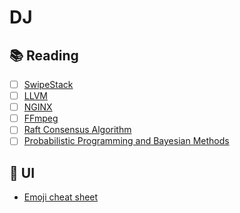 # DJ
## :books: Reading
  - [ ] [SwipeStack](https://github.com/flschweiger/SwipeStack)
  - [ ] [LLVM](https://github.com/Microsoft/llvm)
  - [ ] [NGINX](https://github.com/nginx/nginx)
  - [ ] [FFmpeg](https://github.com/FFmpeg/FFmpeg)
  - [ ] [Raft Consensus Algorithm](https://raft.github.io/)
  - [ ] [Probabilistic Programming and Bayesian Methods](https://github.com/CamDavidsonPilon/Probabilistic-Programming-and-Bayesian-Methods-for-Hackers)

## :art: UI
  * [Emoji cheat sheet](http://www.emoji-cheat-sheet.com/)
